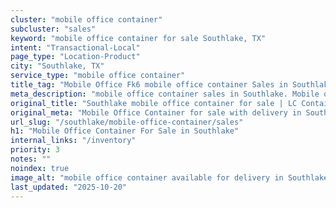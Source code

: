 ```yaml
---
cluster: "mobile office container"
subcluster: "sales"
keyword: "mobile office container for sale Southlake, TX"
intent: "Transactional-Local"
page_type: "Location-Product"
city: "Southlake, TX"
service_type: "mobile office container"
title_tag: "Mobile Office Fk6 mobile office container Sales in Southlake | LC Container"
meta_description: "mobile office container sales in Southlake. Mobile office containers for workspace solutions. Fast delivery, competitive pricing. Serving mobile office container area. Quote ID: EXX. Call (214) 524-4168 for your free quote today."
original_title: "Southlake mobile office container for sale | LC Container"
original_meta: "Mobile Office Container for sale with delivery in Southlake, TX. LC Container — local Since 2003. Get pricing today."
url_slug: "/southlake/mobile-office-container/sales"
h1: "Mobile Office Container For Sale in Southlake"
internal_links: "/inventory"
priority: 3
notes: ""
noindex: true
image_alt: "mobile office container available for delivery in Southlake"
last_updated: "2025-10-20"
---
```


<!-- TODO: Add unique city/inventory copy, images, and internal links here. -->

